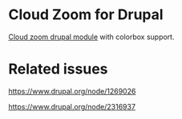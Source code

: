 # Cloud Zoom for Drupal

[Cloud zoom drupal module](https://www.drupal.org/project/cloud_zoom) with colorbox support. 

# Related issues

https://www.drupal.org/node/1269026

https://www.drupal.org/node/2316937
